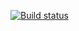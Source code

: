 [![Build status](https://ci.appveyor.com/api/projects/status/mrcsdmb0tkr37ew7?svg=true)](https://ci.appveyor.com/project/BabintsevaS/registrationtest)

